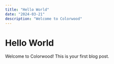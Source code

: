 ```yaml
---
title: "Hello World"
date: "2024-03-21"
description: "Welcome to Colorwood"
---
```


# Hello World

Welcome to Colorwood! This is your first blog post. 